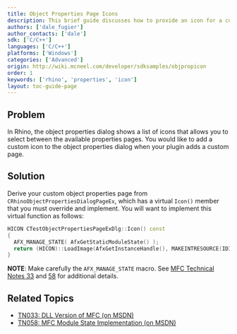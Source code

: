 ```yaml
---
title: Object Properties Page Icons
description: This brief guide discusses how to provide an icon for a custom object properties page using C/C++.
authors: ['dale_fugier']
author_contacts: ['dale']
sdk: ['C/C++']
languages: ['C/C++']
platforms: ['Windows']
categories: ['Advanced']
origin: http://wiki.mcneel.com/developer/sdksamples/objpropicon
order: 1
keywords: ['rhino', 'properties', 'icon']
layout: toc-guide-page
---
```


 
## Problem

In Rhino, the object properties dialog shows a list of icons that allows you to select between the available properties pages.  You would like to add a custom icon to the object properties dialog when your plugin adds a custom page.

## Solution

Derive your custom object properties page from `CRhinoObjectPropertiesDialogPageEx`, which has a virtual `Icon()` member that you must override and implement.  You will want to implement this virtual function as follows:

```cpp
HICON CTestObjectPropertiesPageExDlg::Icon() const
{
  AFX_MANAGE_STATE( AfxGetStaticModuleState() );
  return (HICON)::LoadImage(AfxGetInstanceHandle(), MAKEINTRESOURCE(IDI_OBJPROPPAGE_DIALOG), IMAGE_ICON, 24, 24, LR_SHARED);
}
```

**NOTE**: Make carefully the `AFX_MANAGE_STATE` macro.  See [MFC Technical Notes 33](https://msdn.microsoft.com/en-us/library/hw85e4bb.aspx) and [58](https://msdn.microsoft.com/en-us/library/ft1t4bbc.aspx) for additional details.

## Related Topics

- [TN033: DLL Version of MFC (on MSDN)](https://msdn.microsoft.com/en-us/library/hw85e4bb.aspx)
- [TN058: MFC Module State Implementation (on MSDN)](https://msdn.microsoft.com/en-us/library/ft1t4bbc.aspx)
